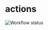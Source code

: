 # actions

![Workflow status](https://github.com/ikashapov/actions/workflows/Manually%20triggered%20workflow/badge.svg)
